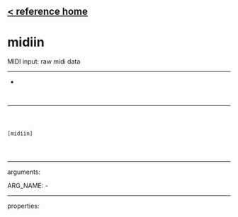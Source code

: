 [< reference home](index.html)
---

# midiin


MIDI input: raw midi data

---

-
<br>


---


```



[midiin]


            
```

---
arguments:

ARG_NAME: -<br>

---
properties:


